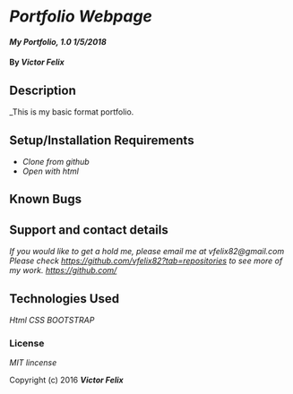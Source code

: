 # _Portfolio Webpage_

#### _My Portfolio, 1.0 1/5/2018_

#### By _**Victor Felix**_

## Description

_This is my basic format portfolio.

## Setup/Installation Requirements

* _Clone from github_
* _Open with html_

## Known Bugs

## Support and contact details

_If you would like to get a hold me, please email me at vfelix82@gmail.com_
_Please check https://github.com/vfelix82?tab=repositories to see more of my work._
_https://github.com/_

## Technologies Used

_Html_
_CSS_
_BOOTSTRAP_

### License

_MIT lincense_

Copyright (c) 2016 **_Victor Felix_**
